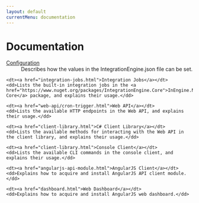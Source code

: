 ```yaml
---
layout: default
currentMenu: documentation
---
```


# Documentation

<dl>
    <dt><a href="configuration.html">Configuration</a></dt>
    <dd>Describes how the values in the IntegrationEngine.json file can be set.</dd>
    
    <dt><a href="integration-jobs.html">Integration Jobs</a></dt>
    <dd>Lists the built-in integration jobs in the <a href="https://www.nuget.org/packages/IntegrationEngine.Core">InEngine.NET Core</a> package, and explains their usage.</dd>
    
    <dt><a href="web-api/cron-trigger.html">Web API</a></dt>
    <dd>Lists the available HTTP endpoints in the Web API, and explains their usage.</dd>
    
    <dt><a href="client-library.html">C# Client Library</a></dt>
    <dd>Lists the available methods for interacting with the Web API in the client library, and explains their usage.</dd>
    
    <dt><a href="client-library.html">Console Client</a></dt>
    <dd>Lists the available CLI commands in the console client, and explains their usage.</dd>
    
    <dt><a href="angularjs-api-module.html">AngularJS Client</a></dt>
    <dd>Explains how to acquire and install AngularJS API client module.</dd>
    
    <dt><a href="dashboard.html">Web Dashboard</a></dt>
    <dd>Explains how to acquire and install AngularJS web dashboard.</dd>
</dl>


